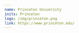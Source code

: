 ```yaml
---
name: Princeton University
inits: Princeton
logo: /img/princeton.png
link: https://www.princeton.edu/
---
```

